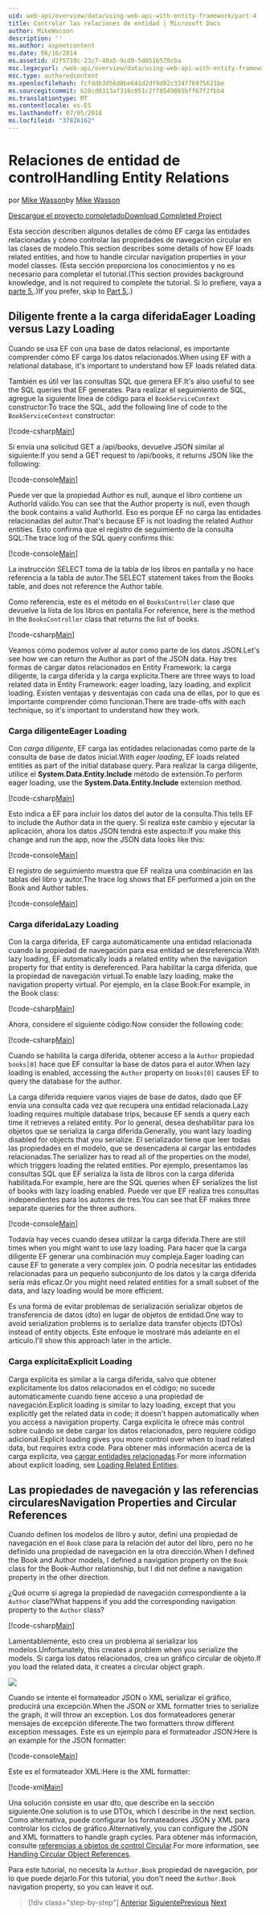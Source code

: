 ```yaml
---
uid: web-api/overview/data/using-web-api-with-entity-framework/part-4
title: Controlar las relaciones de entidad | Microsoft Docs
author: MikeWasson
description: ''
ms.author: aspnetcontent
ms.date: 06/16/2014
ms.assetid: d2f5710c-23c7-40a5-9cd9-5d0516570cba
msc.legacyurl: /web-api/overview/data/using-web-api-with-entity-framework/part-4
msc.type: authoredcontent
ms.openlocfilehash: fcfddb3d56d0be641d2df9d92c334776975621be
ms.sourcegitcommit: b28cd0313af316c051c2ff8549865bff67f2fbb4
ms.translationtype: MT
ms.contentlocale: es-ES
ms.lasthandoff: 07/05/2018
ms.locfileid: "37826162"
---
```

<a name="handling-entity-relations"></a><span data-ttu-id="0b612-102">Relaciones de entidad de control</span><span class="sxs-lookup"><span data-stu-id="0b612-102">Handling Entity Relations</span></span>
====================
<span data-ttu-id="0b612-103">por [Mike Wasson](https://github.com/MikeWasson)</span><span class="sxs-lookup"><span data-stu-id="0b612-103">by [Mike Wasson](https://github.com/MikeWasson)</span></span>

[<span data-ttu-id="0b612-104">Descargue el proyecto completado</span><span class="sxs-lookup"><span data-stu-id="0b612-104">Download Completed Project</span></span>](https://github.com/MikeWasson/BookService)

<span data-ttu-id="0b612-105">Esta sección describen algunos detalles de cómo EF carga las entidades relacionadas y cómo controlar las propiedades de navegación circular en las clases de modelo.</span><span class="sxs-lookup"><span data-stu-id="0b612-105">This section describes some details of how EF loads related entities, and how to handle circular navigation properties in your model classes.</span></span> <span data-ttu-id="0b612-106">(Esta sección proporciona los conocimientos y no es necesario para completar el tutorial.</span><span class="sxs-lookup"><span data-stu-id="0b612-106">(This section provides background knowledge, and is not required to complete the tutorial.</span></span> <span data-ttu-id="0b612-107">Si lo prefiere, vaya a [parte 5.](part-5.md).)</span><span class="sxs-lookup"><span data-stu-id="0b612-107">If you prefer, skip to [Part 5.](part-5.md).)</span></span>

## <a name="eager-loading-versus-lazy-loading"></a><span data-ttu-id="0b612-108">Diligente frente a la carga diferida</span><span class="sxs-lookup"><span data-stu-id="0b612-108">Eager Loading versus Lazy Loading</span></span>

<span data-ttu-id="0b612-109">Cuando se usa EF con una base de datos relacional, es importante comprender cómo EF carga los datos relacionados.</span><span class="sxs-lookup"><span data-stu-id="0b612-109">When using EF with a relational database, it's important to understand how EF loads related data.</span></span>

<span data-ttu-id="0b612-110">También es útil ver las consultas SQL que genera EF.</span><span class="sxs-lookup"><span data-stu-id="0b612-110">It's also useful to see the SQL queries that EF generates.</span></span> <span data-ttu-id="0b612-111">Para realizar el seguimiento de SQL, agregue la siguiente línea de código para el `BookServiceContext` constructor:</span><span class="sxs-lookup"><span data-stu-id="0b612-111">To trace the SQL, add the following line of code to the `BookServiceContext` constructor:</span></span>

[!code-csharp[Main](part-4/samples/sample1.cs)]

<span data-ttu-id="0b612-112">Si envía una solicitud GET a /api/books, devuelve JSON similar al siguiente:</span><span class="sxs-lookup"><span data-stu-id="0b612-112">If you send a GET request to /api/books, it returns JSON like the following:</span></span>

[!code-console[Main](part-4/samples/sample2.cmd)]

<span data-ttu-id="0b612-113">Puede ver que la propiedad Author es null, aunque el libro contiene un AuthorId válido.</span><span class="sxs-lookup"><span data-stu-id="0b612-113">You can see that the Author property is null, even though the book contains a valid AuthorId.</span></span> <span data-ttu-id="0b612-114">Eso es porque EF no carga las entidades relacionadas del autor.</span><span class="sxs-lookup"><span data-stu-id="0b612-114">That's because EF is not loading the related Author entities.</span></span> <span data-ttu-id="0b612-115">Esto confirma que el registro de seguimiento de la consulta SQL:</span><span class="sxs-lookup"><span data-stu-id="0b612-115">The trace log of the SQL query confirms this:</span></span>

[!code-console[Main](part-4/samples/sample3.sql)]

<span data-ttu-id="0b612-116">La instrucción SELECT toma de la tabla de los libros en pantalla y no hace referencia a la tabla de autor.</span><span class="sxs-lookup"><span data-stu-id="0b612-116">The SELECT statement takes from the Books table, and does not reference the Author table.</span></span>

<span data-ttu-id="0b612-117">Como referencia, este es el método en el `BooksController` clase que devuelve la lista de los libros en pantalla.</span><span class="sxs-lookup"><span data-stu-id="0b612-117">For reference, here is the method in the `BooksController` class that returns the list of books.</span></span>

[!code-csharp[Main](part-4/samples/sample4.cs)]

<span data-ttu-id="0b612-118">Veamos cómo podemos volver al autor como parte de los datos JSON.</span><span class="sxs-lookup"><span data-stu-id="0b612-118">Let's see how we can return the Author as part of the JSON data.</span></span> <span data-ttu-id="0b612-119">Hay tres formas de cargar datos relacionados en Entity Framework: la carga diligente, la carga diferida y la carga explícita.</span><span class="sxs-lookup"><span data-stu-id="0b612-119">There are three ways to load related data in Entity Framework: eager loading, lazy loading, and explicit loading.</span></span> <span data-ttu-id="0b612-120">Existen ventajas y desventajas con cada una de ellas, por lo que es importante comprender cómo funcionan.</span><span class="sxs-lookup"><span data-stu-id="0b612-120">There are trade-offs with each technique, so it's important to understand how they work.</span></span>

### <a name="eager-loading"></a><span data-ttu-id="0b612-121">Carga diligente</span><span class="sxs-lookup"><span data-stu-id="0b612-121">Eager Loading</span></span>

<span data-ttu-id="0b612-122">Con *carga diligente*, EF carga las entidades relacionadas como parte de la consulta de base de datos inicial.</span><span class="sxs-lookup"><span data-stu-id="0b612-122">With *eager loading*, EF loads related entities as part of the initial database query.</span></span> <span data-ttu-id="0b612-123">Para realizar la carga diligente, utilice el **System.Data.Entity.Include** método de extensión.</span><span class="sxs-lookup"><span data-stu-id="0b612-123">To perform eager loading, use the **System.Data.Entity.Include** extension method.</span></span>

[!code-csharp[Main](part-4/samples/sample5.cs)]

<span data-ttu-id="0b612-124">Esto indica a EF para incluir los datos del autor de la consulta.</span><span class="sxs-lookup"><span data-stu-id="0b612-124">This tells EF to include the Author data in the query.</span></span> <span data-ttu-id="0b612-125">Si realiza este cambio y ejecutar la aplicación, ahora los datos JSON tendrá este aspecto:</span><span class="sxs-lookup"><span data-stu-id="0b612-125">If you make this change and run the app, now the JSON data looks like this:</span></span>

[!code-console[Main](part-4/samples/sample6.cmd)]

<span data-ttu-id="0b612-126">El registro de seguimiento muestra que EF realiza una combinación en las tablas del libro y autor.</span><span class="sxs-lookup"><span data-stu-id="0b612-126">The trace log shows that EF performed a join on the Book and Author tables.</span></span>

[!code-console[Main](part-4/samples/sample7.cmd)]

### <a name="lazy-loading"></a><span data-ttu-id="0b612-127">Carga diferida</span><span class="sxs-lookup"><span data-stu-id="0b612-127">Lazy Loading</span></span>

<span data-ttu-id="0b612-128">Con la carga diferida, EF carga automáticamente una entidad relacionada cuando la propiedad de navegación para esa entidad se desreferencia.</span><span class="sxs-lookup"><span data-stu-id="0b612-128">With lazy loading, EF automatically loads a related entity when the navigation property for that entity is dereferenced.</span></span> <span data-ttu-id="0b612-129">Para habilitar la carga diferida, que la propiedad de navegación virtual.</span><span class="sxs-lookup"><span data-stu-id="0b612-129">To enable lazy loading, make the navigation property virtual.</span></span> <span data-ttu-id="0b612-130">Por ejemplo, en la clase Book:</span><span class="sxs-lookup"><span data-stu-id="0b612-130">For example, in the Book class:</span></span>

[!code-csharp[Main](part-4/samples/sample8.cs?highlight=6)]

<span data-ttu-id="0b612-131">Ahora, considere el siguiente código:</span><span class="sxs-lookup"><span data-stu-id="0b612-131">Now consider the following code:</span></span>

[!code-csharp[Main](part-4/samples/sample9.cs)]

<span data-ttu-id="0b612-132">Cuando se habilita la carga diferida, obtener acceso a la `Author` propiedad `books[0]` hace que EF consultar la base de datos para el autor.</span><span class="sxs-lookup"><span data-stu-id="0b612-132">When lazy loading is enabled, accessing the `Author` property on `books[0]` causes EF to query the database for the author.</span></span>

<span data-ttu-id="0b612-133">La carga diferida requiere varios viajes de base de datos, dado que EF envía una consulta cada vez que recupera una entidad relacionada.</span><span class="sxs-lookup"><span data-stu-id="0b612-133">Lazy loading requires multiple database trips, because EF sends a query each time it retrieves a related entity.</span></span> <span data-ttu-id="0b612-134">Por lo general, desea deshabilitar para los objetos que se serializa la carga diferida.</span><span class="sxs-lookup"><span data-stu-id="0b612-134">Generally, you want lazy loading disabled for objects that you serialize.</span></span> <span data-ttu-id="0b612-135">El serializador tiene que leer todas las propiedades en el modelo, que se desencadena al cargar las entidades relacionadas.</span><span class="sxs-lookup"><span data-stu-id="0b612-135">The serializer has to read all of the properties on the model, which triggers loading the related entities.</span></span> <span data-ttu-id="0b612-136">Por ejemplo, presentamos las consultas SQL que EF serializa la lista de libros con la carga diferida habilitada.</span><span class="sxs-lookup"><span data-stu-id="0b612-136">For example, here are the SQL queries when EF serializes the list of books with lazy loading enabled.</span></span> <span data-ttu-id="0b612-137">Puede ver que EF realiza tres consultas independientes para los autores de tres.</span><span class="sxs-lookup"><span data-stu-id="0b612-137">You can see that EF makes three separate queries for the three authors.</span></span>

[!code-console[Main](part-4/samples/sample10.sql)]

<span data-ttu-id="0b612-138">Todavía hay veces cuando desea utilizar la carga diferida.</span><span class="sxs-lookup"><span data-stu-id="0b612-138">There are still times when you might want to use lazy loading.</span></span> <span data-ttu-id="0b612-139">Para hacer que la carga diligente EF generar una combinación muy compleja.</span><span class="sxs-lookup"><span data-stu-id="0b612-139">Eager loading can cause EF to generate a very complex join.</span></span> <span data-ttu-id="0b612-140">O podría necesitar las entidades relacionadas para un pequeño subconjunto de los datos y la carga diferida sería más eficaz.</span><span class="sxs-lookup"><span data-stu-id="0b612-140">Or you might need related entities for a small subset of the data, and lazy loading would be more efficient.</span></span>

<span data-ttu-id="0b612-141">Es una forma de evitar problemas de serialización serializar objetos de transferencia de datos (dto) en lugar de objetos de entidad.</span><span class="sxs-lookup"><span data-stu-id="0b612-141">One way to avoid serialization problems is to serialize data transfer objects (DTOs) instead of entity objects.</span></span> <span data-ttu-id="0b612-142">Este enfoque le mostraré más adelante en el artículo.</span><span class="sxs-lookup"><span data-stu-id="0b612-142">I'll show this approach later in the article.</span></span>

### <a name="explicit-loading"></a><span data-ttu-id="0b612-143">Carga explícita</span><span class="sxs-lookup"><span data-stu-id="0b612-143">Explicit Loading</span></span>

<span data-ttu-id="0b612-144">Carga explícita es similar a la carga diferida, salvo que obtener explícitamente los datos relacionados en el código; no sucede automáticamente cuando tiene acceso a una propiedad de navegación.</span><span class="sxs-lookup"><span data-stu-id="0b612-144">Explicit loading is similar to lazy loading, except that you explicitly get the related data in code; it doesn't happen automatically when you access a navigation property.</span></span> <span data-ttu-id="0b612-145">Carga explícita le ofrece más control sobre cuándo se debe cargar los datos relacionados, pero requiere código adicional.</span><span class="sxs-lookup"><span data-stu-id="0b612-145">Explicit loading gives you more control over when to load related data, but requires extra code.</span></span> <span data-ttu-id="0b612-146">Para obtener más información acerca de la carga explícita, vea [cargar entidades relacionadas](https://msdn.microsoft.com/data/jj574232#explicit).</span><span class="sxs-lookup"><span data-stu-id="0b612-146">For more information about explicit loading, see [Loading Related Entities](https://msdn.microsoft.com/data/jj574232#explicit).</span></span>

## <a name="navigation-properties-and-circular-references"></a><span data-ttu-id="0b612-147">Las propiedades de navegación y las referencias circulares</span><span class="sxs-lookup"><span data-stu-id="0b612-147">Navigation Properties and Circular References</span></span>

<span data-ttu-id="0b612-148">Cuando definen los modelos de libro y autor, definí una propiedad de navegación en el `Book` clase para la relación del autor del libro, pero no he definido una propiedad de navegación en la otra dirección.</span><span class="sxs-lookup"><span data-stu-id="0b612-148">When I defined the Book and Author models, I defined a navigation property on the `Book` class for the Book-Author relationship, but I did not define a navigation property in the other direction.</span></span>

<span data-ttu-id="0b612-149">¿Qué ocurre si agrega la propiedad de navegación correspondiente a la `Author` clase?</span><span class="sxs-lookup"><span data-stu-id="0b612-149">What happens if you add the corresponding navigation property to the `Author` class?</span></span>

[!code-csharp[Main](part-4/samples/sample11.cs?highlight=7)]

<span data-ttu-id="0b612-150">Lamentablemente, esto crea un problema al serializar los modelos.</span><span class="sxs-lookup"><span data-stu-id="0b612-150">Unfortunately, this creates a problem when you serialize the models.</span></span> <span data-ttu-id="0b612-151">Si carga los datos relacionados, crea un gráfico circular de objeto.</span><span class="sxs-lookup"><span data-stu-id="0b612-151">If you load the related data, it creates a circular object graph.</span></span>

![](part-4/_static/image1.png)

<span data-ttu-id="0b612-152">Cuando se intente el formateador JSON o XML serializar el gráfico, producirá una excepción.</span><span class="sxs-lookup"><span data-stu-id="0b612-152">When the JSON or XML formatter tries to serialize the graph, it will throw an exception.</span></span> <span data-ttu-id="0b612-153">Los dos formateadores generar mensajes de excepción diferente.</span><span class="sxs-lookup"><span data-stu-id="0b612-153">The two formatters throw different exception messages.</span></span> <span data-ttu-id="0b612-154">Este es un ejemplo para el formateador JSON:</span><span class="sxs-lookup"><span data-stu-id="0b612-154">Here is an example for the JSON formatter:</span></span>

[!code-console[Main](part-4/samples/sample12.cmd)]

<span data-ttu-id="0b612-155">Este es el formateador XML:</span><span class="sxs-lookup"><span data-stu-id="0b612-155">Here is the XML formatter:</span></span>

[!code-xml[Main](part-4/samples/sample13.xml)]

<span data-ttu-id="0b612-156">Una solución consiste en usar dto, que describe en la sección siguiente.</span><span class="sxs-lookup"><span data-stu-id="0b612-156">One solution is to use DTOs, which I describe in the next section.</span></span> <span data-ttu-id="0b612-157">Como alternativa, puede configurar los formateadores JSON y XML para controlar los ciclos de gráfico.</span><span class="sxs-lookup"><span data-stu-id="0b612-157">Alternatively, you can configure the JSON and XML formatters to handle graph cycles.</span></span> <span data-ttu-id="0b612-158">Para obtener más información, consulte [referencias a objetos de control Circular](../../formats-and-model-binding/json-and-xml-serialization.md#handling_circular_object_references).</span><span class="sxs-lookup"><span data-stu-id="0b612-158">For more information, see [Handling Circular Object References](../../formats-and-model-binding/json-and-xml-serialization.md#handling_circular_object_references).</span></span>

<span data-ttu-id="0b612-159">Para este tutorial, no necesita la `Author.Book` propiedad de navegación, por lo que puede dejarlo.</span><span class="sxs-lookup"><span data-stu-id="0b612-159">For this tutorial, you don't need the `Author.Book` navigation property, so you can leave it out.</span></span>

> [!div class="step-by-step"]
> <span data-ttu-id="0b612-160">[Anterior](part-3.md)
> [Siguiente](part-5.md)</span><span class="sxs-lookup"><span data-stu-id="0b612-160">[Previous](part-3.md)
[Next](part-5.md)</span></span>
